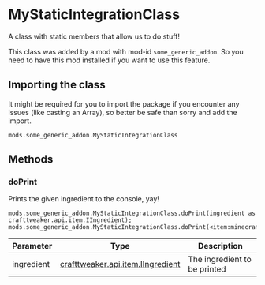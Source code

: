 # MyStaticIntegrationClass

A class with static members that allow us to do stuff!

This class was added by a mod with mod-id `some_generic_addon`. So you need to have this mod installed if you want to use this feature.

## Importing the class
It might be required for you to import the package if you encounter any issues (like casting an Array), so better be safe than sorry and add the import.  
```zenscript
mods.some_generic_addon.MyStaticIntegrationClass
```

## Methods
### doPrint

Prints the given ingredient to the console, yay!

```zenscript
mods.some_generic_addon.MyStaticIntegrationClass.doPrint(ingredient as crafttweaker.api.item.IIngredient);
mods.some_generic_addon.MyStaticIntegrationClass.doPrint(<item:minecraft:iron_ingot>);
```

| Parameter | Type | Description |
|-----------|------|-------------|
| ingredient | [crafttweaker.api.item.IIngredient](/vanilla/api/items/IIngredient) | The ingredient to be printed |



